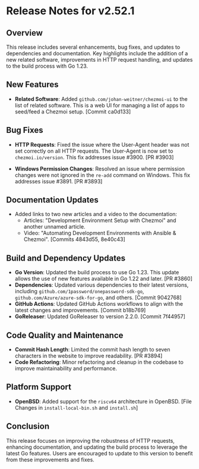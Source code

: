 # Release Notes for v2.52.1

## Overview

This release includes several enhancements, bug fixes, and updates to dependencies and documentation. Key highlights include the addition of a new related software, improvements in HTTP request handling, and updates to the build process with Go 1.23.

## New Features

- **Related Software**: Added `github.com/johan-weitner/chezmoi-ui` to the list of related software. This is a web UI for managing a list of apps to seed/feed a Chezmoi setup. [Commit ca0d133]

## Bug Fixes

- **HTTP Requests**: Fixed the issue where the User-Agent header was not set correctly on all HTTP requests. The User-Agent is now set to `chezmoi.io/version`. This fix addresses issue #3900. [PR #3903]

- **Windows Permission Changes**: Resolved an issue where permission changes were not ignored in the `re-add` command on Windows. This fix addresses issue #3891. [PR #3893]

## Documentation Updates

- Added links to two new articles and a video to the documentation:
  - Articles: "Development Environment Setup with Chezmoi" and another unnamed article.
  - Video: "Automating Development Environments with Ansible & Chezmoi". [Commits 4843d55, 8e40c43]

## Build and Dependency Updates

- **Go Version**: Updated the build process to use Go 1.23. This update allows the use of new features available in Go 1.22 and later. [PR #3860]
- **Dependencies**: Updated various dependencies to their latest versions, including `github.com/1password/onepassword-sdk-go`, `github.com/Azure/azure-sdk-for-go`, and others. [Commit 9042768]
- **GitHub Actions**: Updated GitHub Actions workflows to align with the latest changes and improvements. [Commit b18b769]
- **GoReleaser**: Updated GoReleaser to version 2.2.0. [Commit 7f44957]

## Code Quality and Maintenance

- **Commit Hash Length**: Limited the commit hash length to seven characters in the website to improve readability. [PR #3894]
- **Code Refactoring**: Minor refactoring and cleanup in the codebase to improve maintainability and performance.

## Platform Support

- **OpenBSD**: Added support for the `riscv64` architecture in OpenBSD. [File Changes in `install-local-bin.sh` and `install.sh`]

## Conclusion

This release focuses on improving the robustness of HTTP requests, enhancing documentation, and updating the build process to leverage the latest Go features. Users are encouraged to update to this version to benefit from these improvements and fixes.